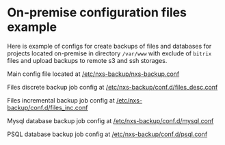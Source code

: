 # On-premise configuration files example

Here is example of configs for create backups of files and databases for projects located on-premise in
directory `/var/www` with exclude of `bitrix` files and upload backups to remote s3 and ssh storages.

Main config file located at [/etc/nxs-backup/nxs-backup.conf](nxs-backup.conf)

Files discrete backup job config at [/etc/nxs-backup/conf.d/files_desc.conf](conf.d/files_desc.conf)

Files incremental backup job config at [/etc/nxs-backup/conf.d/files_inc.conf](conf.d/files_inc.conf)

Mysql database backup job config at [/etc/nxs-backup/conf.d/mysql.conf](conf.d/mysql.conf)

PSQL database backup job config at [/etc/nxs-backup/conf.d/psql.conf](conf.d/psql.conf)

